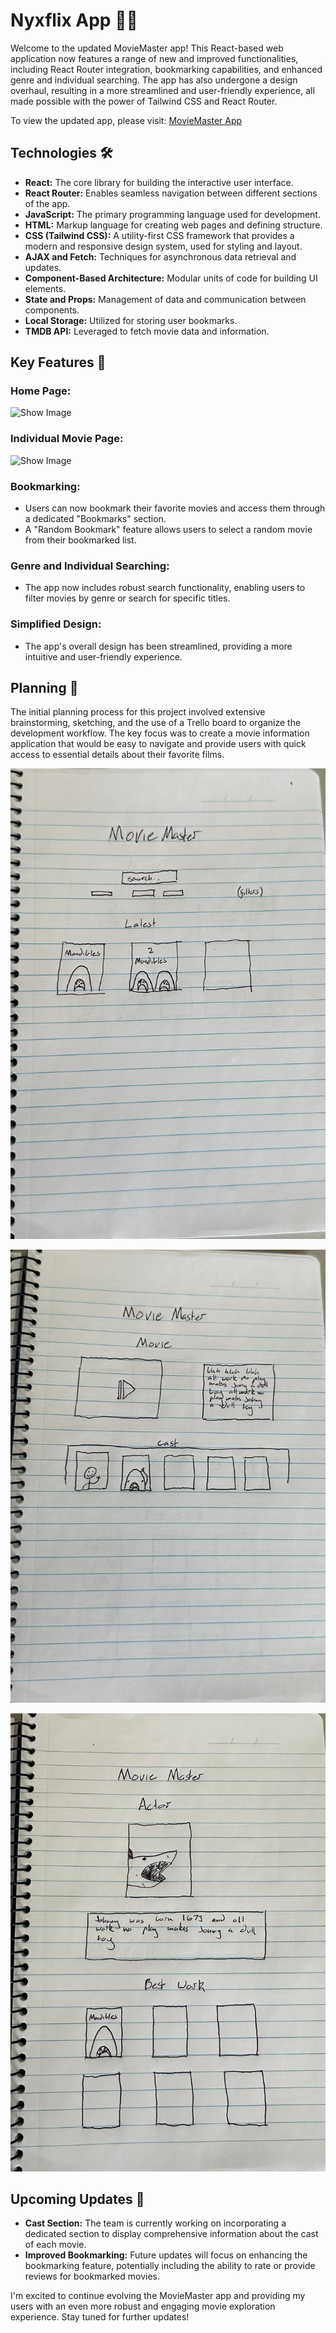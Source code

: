 # Nyxflix App 🎥🍿

Welcome to the updated MovieMaster app! This React-based web application now features a range of new and improved functionalities, including React Router integration, bookmarking capabilities, and enhanced genre and individual searching. The app has also undergone a design overhaul, resulting in a more streamlined and user-friendly experience, all made possible with the power of Tailwind CSS and React Router.

To view the updated app, please visit: [MovieMaster App](https://movie-master2.vercel.app)

## Technologies 🛠️

- **React:** The core library for building the interactive user interface.
- **React Router:** Enables seamless navigation between different sections of the app.
- **JavaScript:** The primary programming language used for development.
- **HTML:** Markup language for creating web pages and defining structure.
- **CSS (Tailwind CSS):** A utility-first CSS framework that provides a modern and responsive design system, used for styling and layout.
- **AJAX and Fetch:** Techniques for asynchronous data retrieval and updates.
- **Component-Based Architecture:** Modular units of code for building UI elements.
- **State and Props:** Management of data and communication between components.
- **Local Storage:** Utilized for storing user bookmarks.
- **TMDB API:** Leveraged to fetch movie data and information.

## Key Features 🌟

### Home Page:

![Show Image](/public/screenshots/MM.png)

### Individual Movie Page:

![Show Image](/public/screenshots/MM-Movie.png)

### Bookmarking:

- Users can now bookmark their favorite movies and access them through a dedicated "Bookmarks" section.
- A "Random Bookmark" feature allows users to select a random movie from their bookmarked list.

### Genre and Individual Searching:

- The app now includes robust search functionality, enabling users to filter movies by genre or search for specific titles.

### Simplified Design:

- The app's overall design has been streamlined, providing a more intuitive and user-friendly experience.

## Planning 📝

The initial planning process for this project involved extensive brainstorming, sketching, and the use of a Trello board to organize the development workflow. The key focus was to create a movie information application that would be easy to navigate and provide users with quick access to essential details about their favorite films.

![Show Image](/public/screenshots/planning1.jpg)

![Show Image](/public/screenshots/planning2.jpg)

![Show Image](/public/screenshots/planning3.jpg)

## Upcoming Updates 🔄

- **Cast Section:** The team is currently working on incorporating a dedicated section to display comprehensive information about the cast of each movie.
- **Improved Bookmarking:** Future updates will focus on enhancing the bookmarking feature, potentially including the ability to rate or provide reviews for bookmarked movies.

I'm excited to continue evolving the MovieMaster app and providing my users with an even more robust and engaging movie exploration experience. Stay tuned for further updates!
